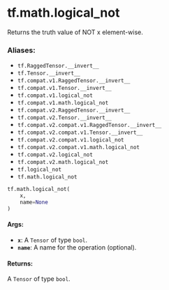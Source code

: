 <div itemscope itemtype="http://developers.google.com/ReferenceObject">
<meta itemprop="name" content="tf.math.logical_not" />
<meta itemprop="path" content="Stable" />
</div>

# tf.math.logical_not

Returns the truth value of NOT x element-wise.

### Aliases:

* `tf.RaggedTensor.__invert__`
* `tf.Tensor.__invert__`
* `tf.compat.v1.RaggedTensor.__invert__`
* `tf.compat.v1.Tensor.__invert__`
* `tf.compat.v1.logical_not`
* `tf.compat.v1.math.logical_not`
* `tf.compat.v2.RaggedTensor.__invert__`
* `tf.compat.v2.Tensor.__invert__`
* `tf.compat.v2.compat.v1.RaggedTensor.__invert__`
* `tf.compat.v2.compat.v1.Tensor.__invert__`
* `tf.compat.v2.compat.v1.logical_not`
* `tf.compat.v2.compat.v1.math.logical_not`
* `tf.compat.v2.logical_not`
* `tf.compat.v2.math.logical_not`
* `tf.logical_not`
* `tf.math.logical_not`

``` python
tf.math.logical_not(
    x,
    name=None
)
```

<!-- Placeholder for "Used in" -->


#### Args:


* <b>`x`</b>: A `Tensor` of type `bool`.
* <b>`name`</b>: A name for the operation (optional).


#### Returns:

A `Tensor` of type `bool`.
